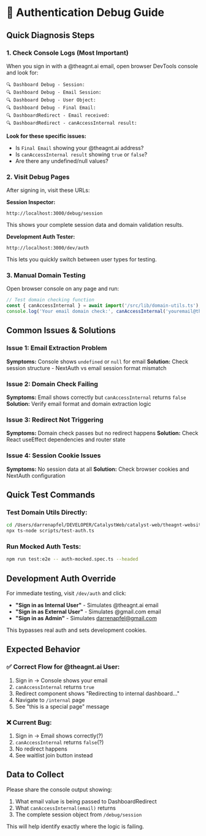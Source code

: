 # 🐛 Authentication Debug Guide

## Quick Diagnosis Steps

### 1. **Check Console Logs (Most Important)**
When you sign in with a @theagnt.ai email, open browser DevTools console and look for:

```
🔍 Dashboard Debug - Session:
🔍 Dashboard Debug - Email Session:
🔍 Dashboard Debug - User Object:
🔍 Dashboard Debug - Final Email:
🔍 DashboardRedirect - Email received:
🔍 DashboardRedirect - canAccessInternal result:
```

**Look for these specific issues:**
- Is `Final Email` showing your @theagnt.ai address?
- Is `canAccessInternal result` showing `true` or `false`?
- Are there any undefined/null values?

### 2. **Visit Debug Pages**
After signing in, visit these URLs:

**Session Inspector:**
```
http://localhost:3000/debug/session
```
This shows your complete session data and domain validation results.

**Development Auth Tester:**
```
http://localhost:3000/dev/auth
```
This lets you quickly switch between user types for testing.

### 3. **Manual Domain Testing**
Open browser console on any page and run:
```javascript
// Test domain checking function
const { canAccessInternal } = await import('/src/lib/domain-utils.ts');
console.log('Your email domain check:', canAccessInternal('youremail@theagnt.ai'));
```

## Common Issues & Solutions

### **Issue 1: Email Extraction Problem**
**Symptoms:** Console shows `undefined` or `null` for email
**Solution:** Check session structure - NextAuth vs email session format mismatch

### **Issue 2: Domain Check Failing**
**Symptoms:** Email shows correctly but `canAccessInternal` returns `false`
**Solution:** Verify email format and domain extraction logic

### **Issue 3: Redirect Not Triggering**
**Symptoms:** Domain check passes but no redirect happens
**Solution:** Check React useEffect dependencies and router state

### **Issue 4: Session Cookie Issues**
**Symptoms:** No session data at all
**Solution:** Check browser cookies and NextAuth configuration

## Quick Test Commands

### Test Domain Utils Directly:
```bash
cd /Users/darrenapfel/DEVELOPER/CatalystWeb/catalyst-web/theagnt-website
npx ts-node scripts/test-auth.ts
```

### Run Mocked Auth Tests:
```bash
npm run test:e2e -- auth-mocked.spec.ts --headed
```

## Development Auth Override

For immediate testing, visit `/dev/auth` and click:
- **"Sign in as Internal User"** - Simulates @theagnt.ai email
- **"Sign in as External User"** - Simulates @gmail.com email  
- **"Sign in as Admin"** - Simulates darrenapfel@gmail.com

This bypasses real auth and sets development cookies.

## Expected Behavior

### ✅ Correct Flow for @theagnt.ai User:
1. Sign in → Console shows your email
2. `canAccessInternal` returns `true`
3. Redirect component shows "Redirecting to internal dashboard..."
4. Navigate to `/internal` page
5. See "this is a special page" message

### ❌ Current Bug:
1. Sign in → Email shows correctly(?)
2. `canAccessInternal` returns `false`(?) 
3. No redirect happens
4. See waitlist join button instead

## Data to Collect

Please share the console output showing:
1. What email value is being passed to DashboardRedirect
2. What `canAccessInternal(email)` returns
3. The complete session object from `/debug/session`

This will help identify exactly where the logic is failing.